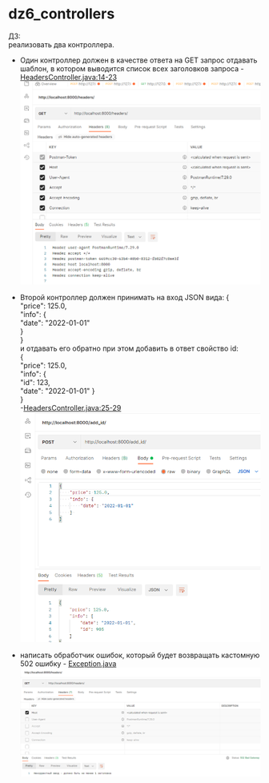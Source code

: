 # dz6_controllers
ДЗ:  
реализовать два контроллера.  
* Один контроллер должен в качестве ответа на GET запрос отдавать шаблон, в котором выводится список всех заголовков запроса - [HeadersController.java:14-23](https://github.com/shiriaeva/dz6_controllers/blob/main/dz6_controllers/src/main/java/com/instance/controllers/HeadersController.java)  
![](https://github.com/shiriaeva/dz6_controllers/blob/main/dz6_controllers/screenshots/get.png)
* Второй контроллер должен принимать на вход JSON вида:
{  
    "price": 125.0,  
    "info": {  
        "date": "2022-01-01"  
    }   
}  
и отдавать его обратно при этом добавить в ответ свойство id:  
{  
    "price": 125.0,  
    "info": {  
        "id": 123,  
        "date": "2022-01-01"
    }   
}  
-[HeadersController.java:25-29](https://github.com/shiriaeva/dz6_controllers/blob/main/dz6_controllers/src/main/java/com/instance/controllers/HeadersController.java)
![](https://github.com/shiriaeva/dz6_controllers/blob/main/dz6_controllers/screenshots/set.png)
	
* написать обработчик ошибок, который будет возвращать кастомную 502 ошибку - [Exception.java](https://github.com/shiriaeva/dz6_controllers/blob/main/dz6_controllers/src/main/java/com/instance/controllers/Exception.java)
![](https://github.com/shiriaeva/dz6_controllers/blob/main/dz6_controllers/screenshots/502.png)
